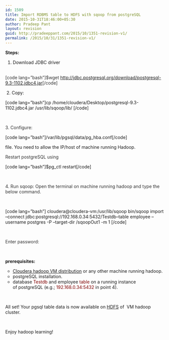 ```yaml
---
id: 1509
title: Import RDBMS table to HDFS with sqoop from postgreSQL
date: 2015-10-31T18:46:00+05:30
author: Pradeep Pant
layout: revision
guid: http://pradeeppant.com/2015/10/1351-revision-v1/
permalink: /2015/10/31/1351-revision-v1/
---
```

**Steps:**

1. Download JDBC driver

<span style="color: #333333;"><br /> [code lang=&#8221;bash&#8221;]$wget <a style="color: #333333;" href="http://jdbc.postgresql.org/download/postgresql-9.3-1102.jdbc4.jar">http://jdbc.postgresql.org/download/postgresql-9.3-1102.jdbc4.jar</a>[/code]<br /> </span>

<span style="color: #333333;"> </span>2. Copy:<span style="color: #800000;"> </span>

[code lang=&#8221;bash&#8221;]cp /home/cloudera/Desktop/postgresql-9.3-1102.jdbc4.jar /usr/lib/sqoop/lib/ [/code]

&nbsp;

<span style="color: #333333;">3. Configure:<em><span style="color: #0000ff;"> </span></em></span>

[code lang=&#8221;bash&#8221;]/var/lib/pgsql/data/pg_hba.conf[/code]

file. You need to allow the IP/host of machine running Hadoop.

<span style="color: #333333;">Restart postgreSQL using<span style="color: #800000;"> </span></span>

[code lang=&#8221;bash&#8221;]$pg_ctl restart[/code]

&nbsp;

<span style="color: #333333;">4. Run sqoop: Open the terminal on machine running hadoop and type the below command.</span>

&nbsp;

[code lang=&#8221;bash&#8221;] cloudera@cloudera-vm:/usr/lib/sqoop bin/sqoop import &#8211;connect jdbc:postgresql://192.168.0.34:5432/Testdb&#8211;table employee &#8211;username postgres -P &#8211;target-dir /sqoopOut1 -m 1 [/code]

&nbsp;

<span style="color: #333333;">Enter password:</span>

&nbsp;

**prerequisites:**

<ul style="list-style-type: circle;">
  <li>
    <a href="http://www.cloudera.com/content/cloudera/en/documentation/DemoVMs/Cloudera-QuickStart-VM/cloudera_quickstart_vm.html">Cloudera hadoop VM distribution</a> or any other machine running hadoop.
  </li>
  <li>
    postgreSQL installation.
  </li>
  <li>
    database<span style="color: #800000;"> Testdb</span> and employee <span style="color: #800000;">table</span> on a running instance of postgreSQL (e.g.; <span style="color: #800000;">192.168.0.34:5432</span> in point 4).
  </li>
</ul>

&nbsp;

All set! Your pgsql table data is now available on [HDFS](http://hadoop.apache.org/docs/r1.2.1/hdfs_design.html) of  VM hadoop cluster.

&nbsp;

Enjoy hadoop learning!